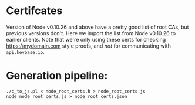 
# Certifcates

Version of Node v0.10.26 and above have a pretty good list of root CAs, but 
previous versions don't.  Here we import the list from Node v0.10.26 to earlier
clients.  Note that we're only using these certs for checking https://mydomain.com
style proofs, and *not* for communicating with `api.keybase.io`.

# Generation pipeline:

```
./c_to_js.pl < node_root_certs.h > node_root_certs.js
node node_root_certs.js > node_root_certs.json
```
